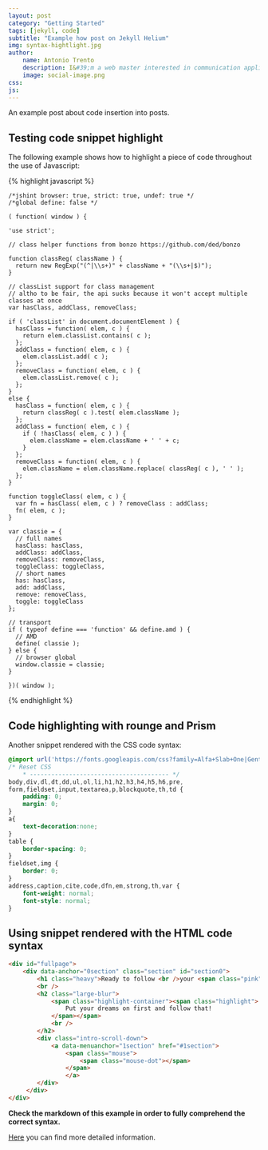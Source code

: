 ```yaml
---
layout: post
category: "Getting Started"
tags: [jekyll, code]
subtitle: "Example how post on Jekyll Helium"
img: syntax-hightlight.jpg
author: 
    name: Antonio Trento
    description: I&#39;m a web master interested in communication applied to web marketing.
    image: social-image.png
css: 
js: 
---
```


An example post about code insertion into posts.

<!--more-->

## Testing code snippet highlight

The following example shows how to highlight a piece of code throughout the use of Javascript:

{% highlight javascript %}

    /*jshint browser: true, strict: true, undef: true */
    /*global define: false */

    ( function( window ) {

    'use strict';

    // class helper functions from bonzo https://github.com/ded/bonzo

    function classReg( className ) {
      return new RegExp("(^|\\s+)" + className + "(\\s+|$)");
    }

    // classList support for class management
    // altho to be fair, the api sucks because it won't accept multiple classes at once
    var hasClass, addClass, removeClass;

    if ( 'classList' in document.documentElement ) {
      hasClass = function( elem, c ) {
        return elem.classList.contains( c );
      };
      addClass = function( elem, c ) {
        elem.classList.add( c );
      };
      removeClass = function( elem, c ) {
        elem.classList.remove( c );
      };
    }
    else {
      hasClass = function( elem, c ) {
        return classReg( c ).test( elem.className );
      };
      addClass = function( elem, c ) {
        if ( !hasClass( elem, c ) ) {
          elem.className = elem.className + ' ' + c;
        }
      };
      removeClass = function( elem, c ) {
        elem.className = elem.className.replace( classReg( c ), ' ' );
      };
    }

    function toggleClass( elem, c ) {
      var fn = hasClass( elem, c ) ? removeClass : addClass;
      fn( elem, c );
    }

    var classie = {
      // full names
      hasClass: hasClass,
      addClass: addClass,
      removeClass: removeClass,
      toggleClass: toggleClass,
      // short names
      has: hasClass,
      add: addClass,
      remove: removeClass,
      toggle: toggleClass
    };

    // transport
    if ( typeof define === 'function' && define.amd ) {
      // AMD
      define( classie );
    } else {
      // browser global
      window.classie = classie;
    }

    })( window );

{% endhighlight %}

## Code highlighting with rounge and Prism

Another snippet rendered with the CSS code syntax:


```css
@import url('https://fonts.googleapis.com/css?family=Alfa+Slab+One|Gentium+Book+Basic');
/* Reset CSS
    * --------------------------------------- */
body,div,dl,dt,dd,ul,ol,li,h1,h2,h3,h4,h5,h6,pre,
form,fieldset,input,textarea,p,blockquote,th,td {
    padding: 0;
    margin: 0;
}
a{
    text-decoration:none;
}
table {
    border-spacing: 0;
}
fieldset,img {
    border: 0;
}
address,caption,cite,code,dfn,em,strong,th,var {
    font-weight: normal;
    font-style: normal;
}
```
## Using snippet rendered with the HTML code syntax 

```html
<div id="fullpage">
    <div data-anchor="0section" class="section" id="section0">
        <h1 class="heavy">Ready to follow <br />your <span class="pink">dreams?</span></h1>
        <br />
        <h2 class="large-blur">
            <span class="highlight-container"><span class="highlight">
                Put your dreams on first and follow that!
            </span></span>
            <br />
        </h2>
        <div class="intro-scroll-down">
            <a data-menuanchor="1section" href="#1section">
                <span class="mouse">
                    <span class="mouse-dot"></span>
                </span>
                </a>
        </div>
     </div>
</div>
```

**Check the markdown of this example in order to fully comprehend the correct syntax.**

[Here](https://github.com/sentenza/sentenza.github.io/issues/1) you can find more detailed information.
